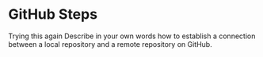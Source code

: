# GitHub Steps
Trying this again 
Describe in your own words how to establish a connection between a local repository and a remote repository on GitHub.
